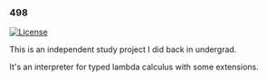 ### 498
[![License](https://img.shields.io/github/license/jsnider3/498.svg)](https://www.gnu.org/licenses/old-licenses/gpl-2.0.en.html)

This is an independent study project I did back in undergrad.

It's an interpreter for typed lambda calculus with some extensions.
